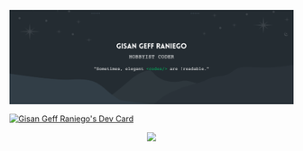 ![Hobbyist Coder](https://github.com/nicegood123/nicegood123/blob/main/banner.png?raw=true)

<a href="https://app.daily.dev/gisangeff"><img src="https://api.daily.dev/devcards/e3a0090772eb43b1ab3ef08ca0937b7f.png?r=kpf" width="400" alt="Gisan Geff Raniego's Dev Card"/></a>

<div align="center">
  <img src="https://komarev.com/ghpvc/?username=nicegood123&&style=flat-square" align="center" />
</div>  


